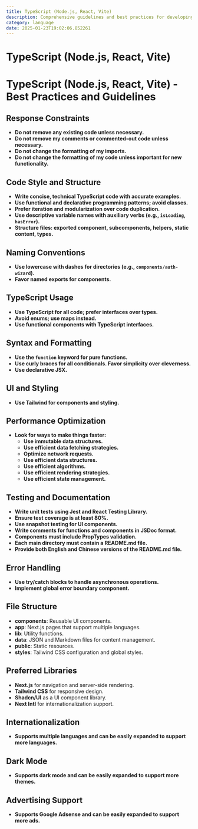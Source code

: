 ```yaml
---
title: TypeScript (Node.js, React, Vite)
description: Comprehensive guidelines and best practices for developing applications using TypeScript, Node.js, React, and Vite. Includes coding standards, performance optimization, and UI styling with Tailwind CSS.
category: language
date: 2025-01-23T19:02:06.852261
---
```


# TypeScript (Node.js, React, Vite)

# TypeScript (Node.js, React, Vite) - Best Practices and Guidelines

## Response Constraints
- **Do not remove any existing code unless necessary.**
- **Do not remove my comments or commented-out code unless necessary.**
- **Do not change the formatting of my imports.**
- **Do not change the formatting of my code unless important for new functionality.**

## Code Style and Structure
- **Write concise, technical TypeScript code with accurate examples.**
- **Use functional and declarative programming patterns; avoid classes.**
- **Prefer iteration and modularization over code duplication.**
- **Use descriptive variable names with auxiliary verbs (e.g., `isLoading`, `hasError`).**
- **Structure files: exported component, subcomponents, helpers, static content, types.**

## Naming Conventions
- **Use lowercase with dashes for directories (e.g., `components/auth-wizard`).**
- **Favor named exports for components.**

## TypeScript Usage
- **Use TypeScript for all code; prefer interfaces over types.**
- **Avoid enums; use maps instead.**
- **Use functional components with TypeScript interfaces.**

## Syntax and Formatting
- **Use the `function` keyword for pure functions.**
- **Use curly braces for all conditionals. Favor simplicity over cleverness.**
- **Use declarative JSX.**

## UI and Styling
- **Use Tailwind for components and styling.**

## Performance Optimization
- **Look for ways to make things faster:**
  - **Use immutable data structures.**
  - **Use efficient data fetching strategies.**
  - **Optimize network requests.**
  - **Use efficient data structures.**
  - **Use efficient algorithms.**
  - **Use efficient rendering strategies.**
  - **Use efficient state management.**

## Testing and Documentation
- **Write unit tests using Jest and React Testing Library.**
- **Ensure test coverage is at least 80%.**
- **Use snapshot testing for UI components.**
- **Write comments for functions and components in JSDoc format.**
- **Components must include PropTypes validation.**
- **Each main directory must contain a README.md file.**
- **Provide both English and Chinese versions of the README.md file.**

## Error Handling
- **Use try/catch blocks to handle asynchronous operations.**
- **Implement global error boundary component.**

## File Structure
- **components**: Reusable UI components.
- **app**: Next.js pages that support multiple languages.
- **lib**: Utility functions.
- **data**: JSON and Markdown files for content management.
- **public**: Static resources.
- **styles**: Tailwind CSS configuration and global styles.

## Preferred Libraries
- **Next.js** for navigation and server-side rendering.
- **Tailwind CSS** for responsive design.
- **Shadcn/UI** as a UI component library.
- **Next Intl** for internationalization support.

## Internationalization
- **Supports multiple languages and can be easily expanded to support more languages.**

## Dark Mode
- **Supports dark mode and can be easily expanded to support more themes.**

## Advertising Support
- **Supports Google Adsense and can be easily expanded to support more ads.**

